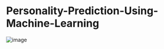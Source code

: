# Personality-Prediction-Using-Machine-Learning

![image](https://github.com/user-attachments/assets/3555911e-291f-44e7-868c-701d4c116489)
